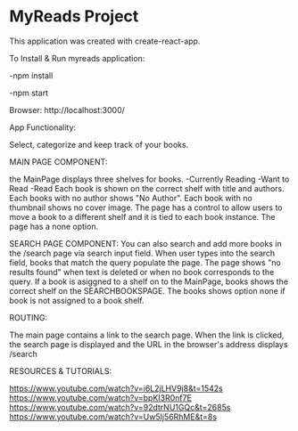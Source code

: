 # MyReads Project
This application was created with create-react-app.

To Install & Run myreads application:

-npm install


-npm start

Browser: http://localhost:3000/



App Functionality:

Select, categorize and keep track of your books.

MAIN PAGE COMPONENT:

the MainPage displays three shelves for books.
-Currently Reading
-Want to Read
-Read
Each book is shown on the correct shelf with title and authors.
Each books with no author shows "No Author".
Each book with no thumbnail shows no cover image.
The page has a control to allow users to move a book to a different shelf and it is tied to each book instance.
The page has a none option.


SEARCH PAGE COMPONENT:
You can also search and add more books in the /search page via search input field.
When user types into the search field, books that match the query populate the page.
The page shows "no results found" when text is deleted or when no book corresponds to the query.
If a book is asiggned to a shelf on to the MainPage, books shows the correct shelf on the SEARCHBOOKSPAGE.
The books shows option none if book is not assigned to a book shelf.


ROUTING:

The main page contains a link to the search page.
When the link is clicked, the search page is displayed and the URL in the browser's address displays /search


RESOURCES & TUTORIALS:

https://www.youtube.com/watch?v=i6L2jLHV9j8&t=1542s
https://www.youtube.com/watch?v=bpKI3R0nf7E
https://www.youtube.com/watch?v=92dtrNU1GQc&t=2685s
https://www.youtube.com/watch?v=Uw5Ij56RhME&t=8s
